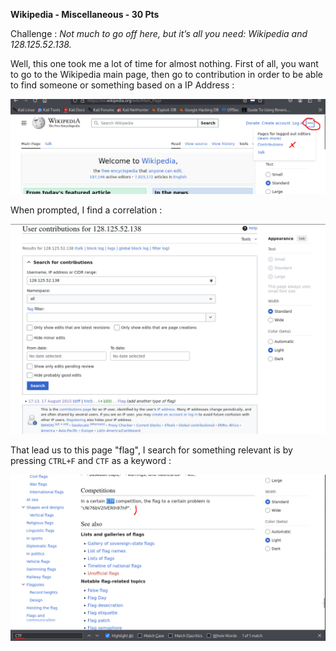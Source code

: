 **Wikipedia - Miscellaneous - 30 Pts**

Challenge :
*Not much to go off here, but it’s all you need: Wikipedia and 128.125.52.138.*


Well, this one took me a lot of time for almost nothing. First of all, you want to go to the Wikipedia main page, then go to contribution in order to be able to find someone or something based on a IP Address :

![](https://github.com/Kaalig/CTFLearn-Writeups/blob/c8019abbbb135a61fd3c83cbd991bb6ce2efe801/images/Pasted%20image%2020250715203551.png)

When prompted, I find a correlation : 

![](https://github.com/Kaalig/CTFLearn-Writeups/blob/c8019abbbb135a61fd3c83cbd991bb6ce2efe801/images/Pasted%20image%2020250715203718.png)


That lead us to this page "flag", I search for something relevant is by pressing `CTRL+F` and `CTF` as a keyword :

![](https://github.com/Kaalig/CTFLearn-Writeups/blob/c8019abbbb135a61fd3c83cbd991bb6ce2efe801/images/Pasted%20image%2020250715203255.png)

